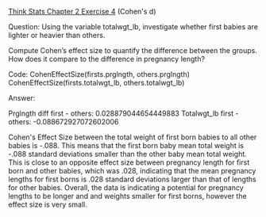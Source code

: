 [Think Stats Chapter 2 Exercise 4](http://greenteapress.com/thinkstats2/html/thinkstats2003.html#toc24) (Cohen's d)

Question:
Using the variable totalwgt_lb, investigate whether first babies are lighter or heavier than others.

Compute Cohen’s effect size to quantify the difference between the groups. How does it compare to the difference in pregnancy length?

Code:
CohenEffectSize(firsts.prglngth, others.prglngth)
CohenEffectSize(firsts.totalwgt_lb, others.totalwgt_lb)

Answer:

Prglngth diff first - others: 0.028879044654449883
Totalwgt_lb first - others: -0.088672927072602006

Cohen's Effect Size between the total weight of first born babies to all other babies is -.088. This means that the first born baby mean total weight is -.088 standard deviations smaller than the other baby mean total weight. This is close to an opposite effect size between pregnancy length for first born and other babies, which was .028, indicating that the mean pregnancy lengths for first borns is .028 standard deviations larger than that of lengths for other babies. Overall, the data is indicating a potential for pregnancy lengths to be longer and and weights smaller for first borns, however the effect size is very small.